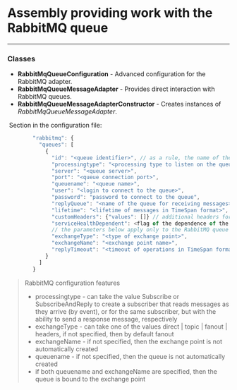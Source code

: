 # Assembly providing work with the RabbitMQ queue
___
### Classes
* **RabbitMqQueueConfiguration** - Advanced configuration for the RabbitMQ adapter.
* **RabbitMqQueueMessageAdapter** - Provides direct interaction with RabbitMQ queues.
* **RabbitMqQueueMessageAdapterConstructor** - Creates instances of _RabbitMqQueueMessageAdapter_.

 Section in the configuration file:

```javascript
        "rabbitmq": {
          "queues": [
            {
              "id": "<queue identifier>", // as a rule, the name of the queue is indicated
              "processingtype": "<processing type to listen on the queue>", // one of the values of MessageProcessingType
              "server": "<queue server>",
              "port": "<queue connection port>",
              "queuename": "<queue name>",
              "user": "<login to connect to the queue>",
              "password": "password to connect to the queue",
              "replyQueue": "<name of the queue for receiving messages>",
              "lifetime": "<lifetime of messages in TimeSpan format>",
              "customHeaders": {"values": []} // additional headers for working with queues
              "serviceHealthDependent": <flag of the dependence of the subscription to the queue on the state of the service obtained as a result of the diagnostic call true | false>
              // the parameters below apply only to the RabbitMQ queue
              "exchangeType": "<type of exchange point>",
              "exchangeName": "<exchange point name>",
              "replyTimeout": "<timeout of operations in TimeSpan format>"
            }
          ]
        }
```

> RabbitMQ configuration features
> * processingtype - can take the value Subscribe or SubscribeAndReply to create a subscriber that reads messages as they arrive (by event), or for the same subscriber, but with the ability to send a response message, respectively
> * exchangeType - can take one of the values ​​direct | topic | fanout | headers, if not specified, then by default fanout
> * exchangeName - if not specified, then the exchange point is not automatically created
> * queuename - if not specified, then the queue is not automatically created
> * if both queuename and exchangeName are specified, then the queue is bound to the exchange point